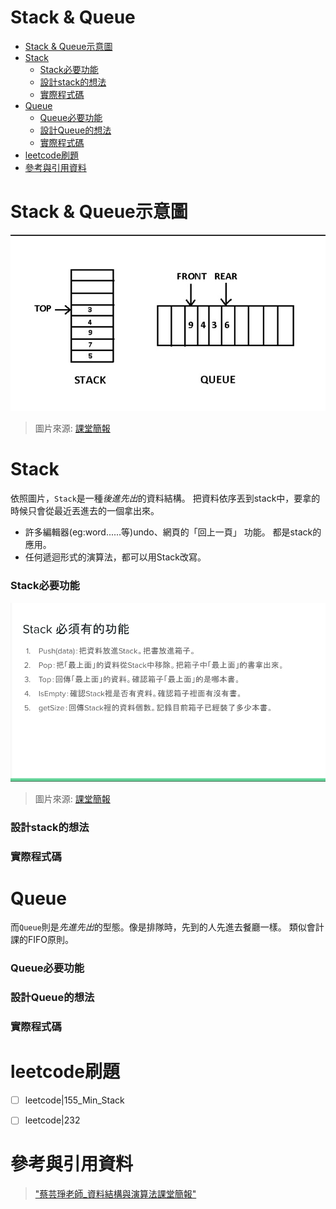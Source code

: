 Stack & Queue
===
<!-- TOC START min:1 max:3 link:true asterisk:false update:true -->
- [Stack & Queue示意圖](#stack--queue示意圖)
- [Stack](#stack)
    - [Stack必要功能](#stack必要功能)
    - [設計stack的想法](#設計stack的想法)
    - [實際程式碼](#實際程式碼)
- [Queue](#queue)
    - [Queue必要功能](#queue必要功能)
    - [設計Queue的想法](#設計queue的想法)
    - [實際程式碼](#實際程式碼-1)
- [leetcode刷題](#leetcode刷題)
- [參考與引用資料](#參考與引用資料)
<!-- TOC END -->





# Stack & Queue示意圖

!['1'](1.jpg)

> 圖片來源: [課堂簡報](https://docs.google.com/presentation/d/e/2PACX-1vQ1hb79im0vqpApCttGnXAFRT8SqH9HQP0b_oyVRCV8SVyiHLkHJjidYGAfxkvq468QMumFIDdTeiB-/pub?start=false&loop=false&delayms=3000&slide=id.g5ff860a9a8_0_5)

# Stack

依照圖片，`Stack`是一種*後進先出*的資料結構。
把資料依序丟到stack中，要拿的時候只會從最近丟進去的一個拿出來。
* 許多編輯器(eg:word......等)undo、網頁的「回上一頁」 功能。
都是stack的應用。
* 任何遞迴形式的演算法，都可以用Stack改寫。

### Stack必要功能
!['2'](2.jpg)
> 圖片來源: [課堂簡報](https://docs.google.com/presentation/d/e/2PACX-1vQ1hb79im0vqpApCttGnXAFRT8SqH9HQP0b_oyVRCV8SVyiHLkHJjidYGAfxkvq468QMumFIDdTeiB-/pub?start=false&loop=false&delayms=3000&slide=id.g5ff860a9a8_0_5)

### 設計stack的想法



### 實際程式碼


# Queue

而`Queue`則是*先進先出*的型態。像是排隊時，先到的人先進去餐廳一樣。
類似會計課的FIFO原則。


### Queue必要功能
### 設計Queue的想法
### 實際程式碼





# leetcode刷題
 - [ ]  leetcode|155_Min_Stack
 - [ ]  leetcode|232






# 參考與引用資料
> ["蔡芸琤老師_資料結構與演算法課堂簡報"](https://docs.google.com/presentation/d/e/2PACX-1vQ1hb79im0vqpApCttGnXAFRT8SqH9HQP0b_oyVRCV8SVyiHLkHJjidYGAfxkvq468QMumFIDdTeiB-/pub?start=false&loop=false&delayms=3000&slide=id.p)
